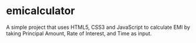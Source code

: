 # emicalculator
A simple project that uses HTML5, CSS3 and JavaScript to calculate EMI by taking Principal Amount, Rate of Interest, and Time as input.

